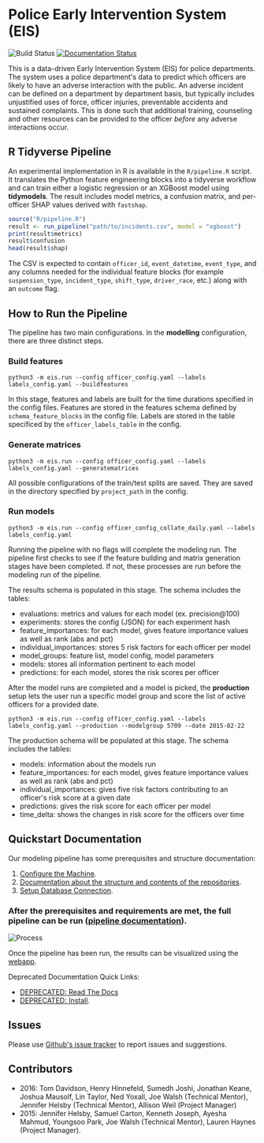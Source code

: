 # Police Early Intervention System (EIS)

![Build Status](https://travis-ci.org/dssg/police-eis.svg)
[![Documentation Status](https://readthedocs.org/projects/police-eis/badge/?version=latest)](http://police-eis.readthedocs.org/en/latest/?badge=latest)

This is a data-driven Early Intervention System (EIS) for police departments. The system uses a police department's data to predict which officers are likely to have an adverse interaction with the public. An adverse incident can be defined on a department by department basis, but typically includes unjustified uses of force, officer injuries, preventable accidents and sustained complaints. This is done such that additional training, counseling and other resources can be provided to the officer _before_ any adverse interactions occur.

## R Tidyverse Pipeline

An experimental implementation in R is available in the `R/pipeline.R` script.
It translates the Python feature engineering blocks into a tidyverse workflow
and can train either a logistic regression or an XGBoost model using
**tidymodels**.  The result includes model metrics, a confusion matrix, and
per-officer SHAP values derived with `fastshap`.

```r
source("R/pipeline.R")
result <- run_pipeline("path/to/incidents.csv", model = "xgboost")
print(result$metrics)
result$confusion
head(result$shap)
```

The CSV is expected to contain `officer_id`, `event_datetime`, `event_type`, and
any columns needed for the individual feature blocks (for example
`suspension_type`, `incident_type`, `shift_type`, `driver_race`, etc.) along with
an `outcome` flag.

## How to Run the Pipeline
The pipeline has two main configurations. In the **modelling** configuration, there are three distinct steps.

### Build features

`python3 -m eis.run --config officer_config.yaml --labels labels_config.yaml --buildfeatures`

In this stage, features and labels are built for the time durations specified in the config files.
Features are stored in the features schema defined by `schema_feature_blocks` in the config file. Labels are stored in the table specificed by the `officer_labels_table` in the config.

### Generate matrices

`python3 -m eis.run --config officer_config.yaml --labels labels_config.yaml --generatematrices`

All possible configurations of the train/test splits are saved. They are saved in the directory specified by `project_path` in the config.

### Run models

`python3 -m eis.run --config officer_config_collate_daily.yaml --labels labels_config.yaml`

Running the pipeline with no flags will complete the modeling run. The pipeline first checks to see if the feature building and matrix generation stages have been completed. If not, these processes are run before the modeling run of the pipeline.

The results schema is populated in this stage. The schema includes the tables:
* evaluations: metrics and values for each model (ex. precision@100)
* experiments: stores the config (JSON) for each experiment hash
* feature_importances: for each model, gives feature importance values as well as rank (abs and pct)
* individual_importances: stores 5 risk factors for each officer per model
* model_groups: feature list, model config, model parameters
* models: stores all information pertinent to each model
* predictions: for each model, stores the risk scores per officer

After the model runs are completed and a model is picked, the **production** setup lets the user run a specific model group and score the list of active officers for a provided date.

`python3 -m eis.run --config officer_config.yaml --labels labels_config.yaml --production --modelgroup 5709 --date 2015-02-22`

The production schema will be populated at this stage. The schema includes the tables:
* models: information about the models run
* feature_importances: for each model, gives feature importance values as well as rank (abs and pct)
* individual_importances: gives five risk factors contributing to an officer's risk score at a given date
* predictions: gives the risk score for each officer per model
* time_delta: shows the changes in risk score for the officers over time


## Quickstart Documentation

Our modeling pipeline has some prerequisites and structure documentation:

1.  [Configure the Machine](docs/config.md).
2.  [Documentation about the structure and contents of the repositories](docs/repository_documentation.md).
3.  [Setup Database Connection](docs/database_connection.md).

### After the prerequisites and requirements are met, the full pipeline can be run ([pipeline documentation](docs/repositories_dependencies_and_pipeline.md)).

![Process](docs/tableProces.png)

Once the pipeline has been run, the results can be visualized using the [webapp](https://github.com/dssg/tyra).

Deprecated Documentation Quick Links:


* [DEPRECATED: Read The Docs](https://police-eis.readthedocs.org/en/latest/)
* [DEPRECATED: Install](https://police-eis.readthedocs.org/en/latest/quickstart.html).

## Issues

Please use [Github's issue tracker](https://github.com/dssg/police-eis/issues/new) to report issues and suggestions.

## Contributors

* 2016: Tom Davidson, Henry Hinnefeld, Sumedh Joshi, Jonathan Keane, Joshua Mausolf, Lin Taylor, Ned Yoxall, Joe Walsh (Technical Mentor), Jennifer Helsby (Technical Mentor), Allison Weil (Project Manager)
* 2015: Jennifer Helsby, Samuel Carton, Kenneth Joseph, Ayesha Mahmud, Youngsoo Park, Joe Walsh (Technical Mentor), Lauren Haynes (Project Manager).
